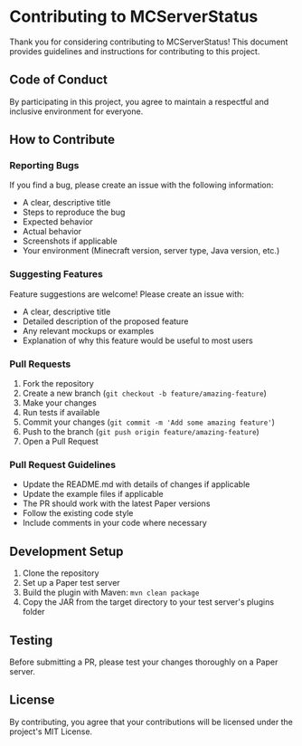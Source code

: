 # Contributing to MCServerStatus

Thank you for considering contributing to MCServerStatus! This document provides guidelines and instructions for contributing to this project.

## Code of Conduct

By participating in this project, you agree to maintain a respectful and inclusive environment for everyone.

## How to Contribute

### Reporting Bugs

If you find a bug, please create an issue with the following information:
- A clear, descriptive title
- Steps to reproduce the bug
- Expected behavior
- Actual behavior
- Screenshots if applicable
- Your environment (Minecraft version, server type, Java version, etc.)

### Suggesting Features

Feature suggestions are welcome! Please create an issue with:
- A clear, descriptive title
- Detailed description of the proposed feature
- Any relevant mockups or examples
- Explanation of why this feature would be useful to most users

### Pull Requests

1. Fork the repository
2. Create a new branch (`git checkout -b feature/amazing-feature`)
3. Make your changes
4. Run tests if available
5. Commit your changes (`git commit -m 'Add some amazing feature'`)
6. Push to the branch (`git push origin feature/amazing-feature`)
7. Open a Pull Request

### Pull Request Guidelines

- Update the README.md with details of changes if applicable
- Update the example files if applicable
- The PR should work with the latest Paper versions
- Follow the existing code style
- Include comments in your code where necessary

## Development Setup

1. Clone the repository
2. Set up a Paper test server
3. Build the plugin with Maven: `mvn clean package`
4. Copy the JAR from the target directory to your test server's plugins folder

## Testing

Before submitting a PR, please test your changes thoroughly on a Paper server.

## License

By contributing, you agree that your contributions will be licensed under the project's MIT License.
